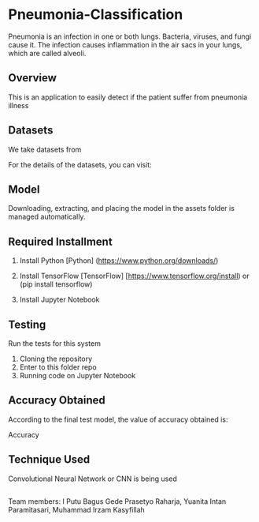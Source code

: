 # Pneumonia-Classification
Pneumonia is an infection in one or both lungs. Bacteria, viruses, and fungi cause it. 
The infection causes inflammation in the air sacs in your lungs, which are called alveoli.

## Overview
This is an application to easily detect if the patient suffer from pneumonia illness

## Datasets
We take datasets from 

For the details of the datasets, you can visit: 

## Model
Downloading, extracting, and placing the model in the assets folder is managed automatically.

## Required Installment 
1. Install Python 
    [Python] (https://www.python.org/downloads/)
    
2. Install TensorFlow
    [TensorFlow] [https://www.tensorflow.org/install) or (pip install tensorflow)
    
3. Install Jupyter Notebook

## Testing
Run the tests for this system 
1. Cloning the repository
2. Enter to this folder repo
3. Running code on Jupyter Notebook

## Accuracy Obtained
According to the final test model, the value of accuracy obtained is:

Accuracy

## Technique Used
Convolutional Neural Network or CNN is being used 

## 

Team members:
I Putu Bagus Gede Prasetyo Raharja,
Yuanita Intan Paramitasari,
Muhammad Irzam Kasyfillah
